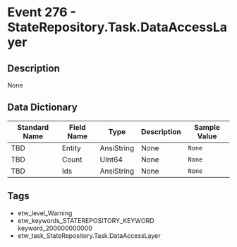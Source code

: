 # Event 276 - StateRepository.Task.DataAccessLayer

## Description
None

## Data Dictionary
|Standard Name|Field Name|Type|Description|Sample Value|
|---|---|---|---|---|
|TBD|Entity|AnsiString|None|`None`|
|TBD|Count|UInt64|None|`None`|
|TBD|Ids|AnsiString|None|`None`|

## Tags
* etw_level_Warning
* etw_keywords_STATEREPOSITORY_KEYWORD keyword_200000000000
* etw_task_StateRepository.Task.DataAccessLayer